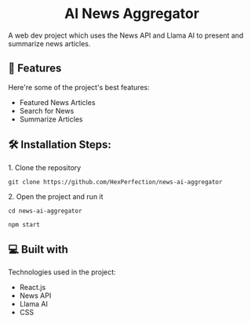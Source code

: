 <h1 align="center" id="title">AI News Aggregator</h1>

<p id="description">A web dev project which uses the News API and Llama AI to present and summarize news articles.</p>

  
  
<h2>🧐 Features</h2>

Here're some of the project's best features:

*   Featured News Articles
*   Search for News
*   Summarize Articles

<h2>🛠️ Installation Steps:</h2>

<p>1. Clone the repository</p>

```
git clone https://github.com/HexPerfection/news-ai-aggregator
```

<p>2. Open the project and run it</p>

```
cd news-ai-aggregator
```

```
npm start
```

  
  
<h2>💻 Built with</h2>

Technologies used in the project:

*   React.js
*   News API
*   Llama AI
*   CSS
